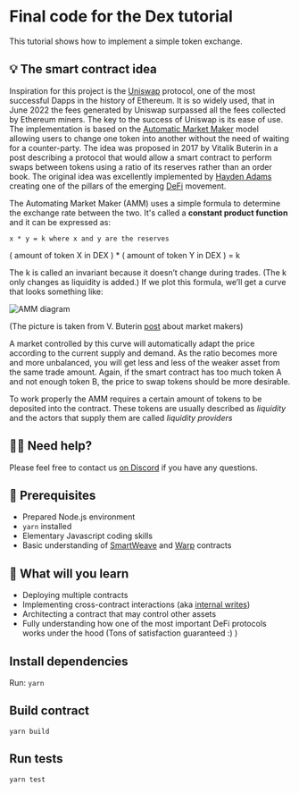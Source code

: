 # Final code for the Dex tutorial

This tutorial shows how to implement a simple token exchange.

## 💡 The smart contract idea

Inspiration for this project is the [Uniswap](https://uniswap.org/) protocol, one of the most
successful Dapps in the history of Ethereum. It is so widely used, that in June 2022 the fees generated by Uniswap surpassed all the fees collected by Ethereum miners.
The key to the success of Uniswap is its ease of use. The implementation is based on the [Automatic Market Maker](https://www.coindesk.com/learn/2021/08/20/what-is-an-automated-market-maker/) model allowing users to change one token into another without the need of waiting for a counter-party. The idea was proposed in 2017 by Vitalik Buterin in a post describing a protocol that would allow a smart contract to perform swaps between tokens using a ratio of its reserves rather than an order book. The original idea was excellently implemented by [Hayden Adams](https://www.thedefiant.io/uniswap-fees-top-ethereum) creating one of the pillars of the emerging [DeFi](https://en.wikipedia.org/wiki/Decentralized_finance) movement.

The Automating Market Maker (AMM) uses a simple formula to determine the exchange rate between the two. It's called a **constant product function** and it can be expressed as:

```
x * y = k where x and y are the reserves
```

( amount of token X in DEX ) \* ( amount of token Y in DEX ) = k

The k is called an invariant because it doesn’t change during trades. (The k only changes as liquidity is added.) If we plot this formula, we’ll get a curve that looks something like:

![AMM diagram](https://ethresear.ch/uploads/default/original/1X/5cde80046c11a2d4c30622a8362527a2973c195c.png)

(The picture is taken from V. Buterin [post](https://ethresear.ch/t/improving-front-running-resistance-of-x-y-k-market-makers/1281) about market makers)

A market controlled by this curve will automatically adapt the price according to the current supply and demand. As the ratio becomes more and more unbalanced, you will get less and less of the weaker asset from the same trade amount. Again, if the smart contract has too much token A and not enough token B, the price to swap tokens should be more desirable.

To work properly the AMM requires a certain amount of tokens to be deposited into the contract. These tokens are usually described as *liquidity* and the actors that supply them are called *liquidity providers*


## 🙋‍♂️ Need help?

Please feel free to contact us [on Discord](https://discord.com/invite/McehtcpmST) if you have any questions.

## 🧰 Prerequisites

- Prepared Node.js environment
- `yarn` installed
- Elementary Javascript coding skills
- Basic understanding of [SmartWeave](https://www.npmjs.com/package/warp-contracts) and
  [Warp](https://medium.com/@RedStone_Finance/prepare-for-warp-speed-b2a516120849) contracts

## 💪 What will you learn

- Deploying multiple contracts
- Implementing cross-contract interactions (aka [internal writes](https://academy.warp.cc/docs/sdk/advanced/internal-calls#internal-writes))
- Architecting a contract that may control other assets
- Fully understanding how one of the most important DeFi protocols works under the hood
  (Tons of satisfaction guaranteed :) )


## Install dependencies

Run:
`yarn`

## Build contract

```
yarn build
```

## Run tests

```
yarn test
```

